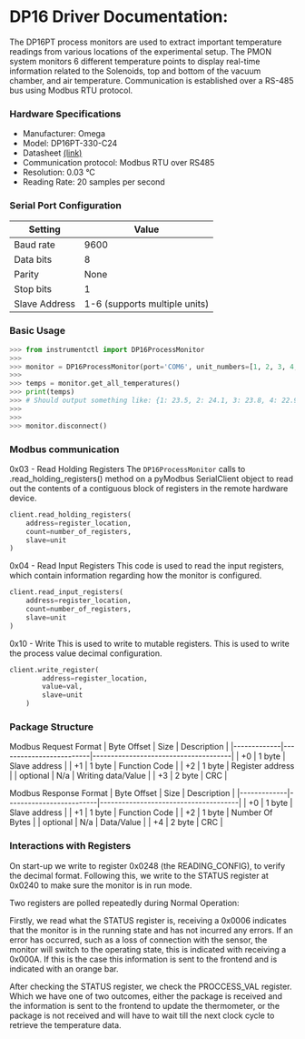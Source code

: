 # DP16 Driver Documentation:


The DP16PT process monitors are used to extract important temperature readings from various locations of the experimental setup. The PMON system monitors 6 different temperature points to display real-time information related to the Solenoids, top and bottom of the vacuum chamber, and air temperature. Communication is established over a RS-485 bus using Modbus RTU protocol.




### Hardware Specifications
- Manufacturer: Omega
- Model: DP16PT-330-C24
- Datasheet [(link)](https://www.farnell.com/datasheets/2339803.pdf)
- Communication protocol: Modbus RTU over RS485
- Resolution: 0.03 °C
- Reading Rate: 20 samples per second


### Serial Port Configuration
| Setting | Value |
|---------|-------|
| Baud rate | 9600 |
| Data bits | 8 |
| Parity | None |
| Stop bits | 1 |
| Slave Address | 1-6 (supports multiple units) |


### Basic Usage
```python
>>> from instrumentctl import DP16ProcessMonitor
>>>
>>> monitor = DP16ProcessMonitor(port='COM6', unit_numbers=[1, 2, 3, 4, 5, 6])
>>>
>>> temps = monitor.get_all_temperatures()
>>> print(temps)
>>> # Should output something like: {1: 23.5, 2: 24.1, 3: 23.8, 4: 22.9, 5: 25.2, 6: 23.7}
>>>
>>>
>>> monitor.disconnect()
```


### Modbus communication

0x03 - Read Holding Registers
The `DP16ProcessMonitor` calls to .read_holding_registers() method on a pyModbus SerialClient object to read out the contents of a contiguous block of registers in the remote hardware device.

```python
client.read_holding_registers(
    address=register_location,
    count=number_of_registers,
    slave=unit
)
```

0x04 - Read Input Registers
This code is used to read the input registers, which contain information regarding how the monitor is configured.

```python
client.read_input_registers(
    address=register_location,
    count=number_of_registers,
    slave=unit
)
```


0x10 - Write
This is used to write to mutable registers. This is used to write the process value decimal configuration.

```python
client.write_register(
        address=register_location,
        value=val,
        slave=unit
    )
```


### Package Structure


Modbus Request Format
| Byte Offset |  Size   | Description                          |
|-------------|-------------------------|--------------------------------------|
| +0          |  1 byte | Slave address                        |
| +1          |  1 byte | Function Code          |
| +2          |  1 byte | Register address       |
| optional    | N/a     | Writing data/Value |
| +3          |  2 byte |  CRC         |




Modbus Response Format
| Byte Offset |  Size   | Description                          |
|-------------|-------------------------|--------------------------------------|
| +0          |  1 byte | Slave address                        |
| +1          |  1 byte | Function Code          |
| +2          |  1 byte | Number Of Bytes       |
| optional    | N/a     | Data/Value |
| +4          |  2 byte |  CRC         |


### Interactions with Registers

On start-up we write to register 0x0248 (the READING_CONFIG), to verify the decimal format. Following this, we write to the STATUS register at 0x0240 to make sure the monitor is in run mode.


Two registers are polled repeatedly during Normal Operation:

Firstly, we read what the STATUS register is, receiving a 0x0006 indicates that the monitor is in the running state and has not incurred any errors. If an error has occurred, such as a loss of connection with the sensor, the monitor will switch to the operating state, this is indicated with receiving a 0x000A. If this is the case this information is sent to the frontend and is indicated with an orange bar.


After checking the STATUS register, we check the PROCCESS_VAL register. Which we have one of two outcomes, either the package is received and the information is sent to the frontend to update the thermometer, or the package is not received and will have to wait till the next clock cycle to retrieve the temperature data.
